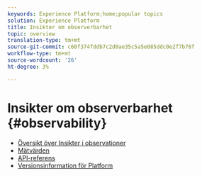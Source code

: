 ```yaml
---
keywords: Experience Platform;home;popular topics
solution: Experience Platform
title: Insikter om observerbarhet
topic: overview
translation-type: tm+mt
source-git-commit: c60f374fddb7c2d0ae35c5a5e085ddc0e2f7b78f
workflow-type: tm+mt
source-wordcount: '26'
ht-degree: 3%

---
```



# Insikter om observerbarhet {#observability}

* [Översikt över Insikter i observationer](home.md)
* [Mätvärden](metrics.md)
* [API-referens](https://www.adobe.io/apis/experienceplatform/home/api-reference.html#!acpdr/swagger-specs/observability-insights.yaml)
* [Versionsinformation för Platform](https://www.adobe.com/go/platform-release-notes-en)